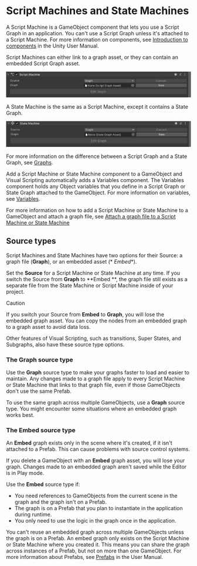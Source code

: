 # Script Machines and State Machines

A Script Machine is a GameObject component that lets you use a Script Graph in an application. You can't use a Script
Graph unless it's attached to a Script Machine. For more information on components,
see [Introduction to components](https://docs.unity3d.com/Manual/Components.html) in the Unity User Manual.

Script Machines can either link to a graph asset, or they can contain an embedded Script Graph asset.

![An image of the Unity Inspector that displays a blank Script Machine component on a GameObject.](images\vs-script-machine-blank.png)

A State Machine is the same as a Script Machine, except it contains a State Graph.

![An image of the Unity Inspector that displays a blank State Machine component on a GameObject.](images\vs-state-machine-blank.png)

For more information on the difference between a Script Graph and a State Graph, see [Graphs](vs-graph-types.md).

Add a Script Machine or State Machine component to a GameObject and Visual Scripting automatically adds a Variables
component. The Variables component holds any Object variables that you define in a Script Graph or State Graph attached
to the GameObject. For more information on variables, see [Variables](vs-variables.md).

For more information on how to add a Script Machine or State Machine to a GameObject and attach a graph file,
see [Attach a graph file to a Script Machine or State Machine](vs-attach-graph-machine.md)

## Source types

Script Machines and State Machines have two options for their Source: a graph file (**Graph**), or an embedded asset (*
*Embed**).

Set the **Source** for a Script Machine or State Machine at any time. If you switch the Source from **Graph** to **Embed
**, the graph file still exists as a separate file from the State Machine or Script Machine inside of your project.

> [!CAUTION]
> If you switch your Source from **Embed** to **Graph**, you will lose the embedded graph asset. You can copy the nodes
> from an embedded graph to a graph asset to avoid data loss.

Other features of Visual Scripting, such as transitions, Super States, and Subgraphs, also have these source type
options.

### The Graph source type

Use the **Graph** source type to make your graphs faster to load and easier to maintain. Any changes made to a graph
file apply to every Script Machine or State Machine that links to that graph file, even if those GameObjects don't use
the same Prefab.

To use the same graph across multiple GameObjects, use a **Graph** source type. You might encounter some situations
where an embedded graph works best.

### The Embed source type

An **Embed** graph exists only in the scene where it's created, if it isn't attached to a Prefab. This can cause
problems with source control systems.

If you delete a GameObject with an **Embed** graph asset, you will lose your graph. Changes made to an embedded graph
aren't saved while the Editor is in Play mode.

Use the **Embed** source type if:

- You need references to GameObjects from the current scene in the graph and the graph isn't on a Prefab.
- The graph is on a Prefab that you plan to instantiate in the application during runtime.
- You only need to use the logic in the graph once in the application.

You can't reuse an embedded graph across multiple GameObjects unless the graph is on a Prefab. An embed graph only
exists on the Script Machine or State Machine where you created it. This means you can share the graph across instances
of a Prefab, but not on more than one GameObject. For more information about Prefabs,
see [Prefabs](https://docs.unity3d.com/Manual/Prefabs.html) in the User Manual.
